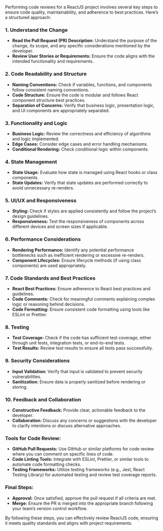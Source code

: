 Performing code reviews for a ReactJS project involves several key steps to ensure code quality, maintainability, and adherence to best practices. Here’s a structured approach:

### 1. **Understand the Change**
   - **Read the Pull Request (PR) Description:** Understand the purpose of the change, its scope, and any specific considerations mentioned by the developer.
   - **Review User Stories or Requirements:** Ensure the code aligns with the intended functionality and requirements.

### 2. **Code Readability and Structure**
   - **Naming Conventions:** Check if variables, functions, and components follow consistent naming conventions.
   - **Code Structure:** Ensure the code is modular and follows React component structure best practices.
   - **Separation of Concerns:** Verify that business logic, presentation logic, and UI components are appropriately separated.

### 3. **Functionality and Logic**
   - **Business Logic:** Review the correctness and efficiency of algorithms and logic implemented.
   - **Edge Cases:** Consider edge cases and error handling mechanisms.
   - **Conditional Rendering:** Check conditional logic within components.

### 4. **State Management**
   - **State Usage:** Evaluate how state is managed using React hooks or class components.
   - **State Updates:** Verify that state updates are performed correctly to avoid unnecessary re-renders.

### 5. **UI/UX and Responsiveness**
   - **Styling:** Check if styles are applied consistently and follow the project’s design guidelines.
   - **Responsiveness:** Test the responsiveness of components across different devices and screen sizes if applicable.

### 6. **Performance Considerations**
   - **Rendering Performance:** Identify any potential performance bottlenecks such as inefficient rendering or excessive re-renders.
   - **Component Lifecycles:** Ensure lifecycle methods (if using class components) are used appropriately.

### 7. **Code Standards and Best Practices**
   - **React Best Practices:** Ensure adherence to React best practices and guidelines.
   - **Code Comments:** Check for meaningful comments explaining complex logic or reasoning behind decisions.
   - **Code Formatting:** Ensure consistent code formatting using tools like ESLint or Prettier.

### 8. **Testing**
   - **Test Coverage:** Check if the code has sufficient test coverage, either through unit tests, integration tests, or end-to-end tests.
   - **Test Results:** Review test results to ensure all tests pass successfully.

### 9. **Security Considerations**
   - **Input Validation:** Verify that input is validated to prevent security vulnerabilities.
   - **Sanitization:** Ensure data is properly sanitized before rendering or storing.

### 10. **Feedback and Collaboration**
   - **Constructive Feedback:** Provide clear, actionable feedback to the developer.
   - **Collaboration:** Discuss any concerns or suggestions with the developer to clarify intentions or discuss alternative approaches.

### Tools for Code Review:
   - **GitHub Pull Requests:** Use GitHub or similar platforms for code review where you can comment on specific lines of code.
   - **Code Linting Tools:** Integrate with ESLint, Prettier, or similar tools to automate code formatting checks.
   - **Testing Frameworks:** Utilize testing frameworks (e.g., Jest, React Testing Library) for automated testing and review test coverage reports.

### Final Steps:
   - **Approval:** Once satisfied, approve the pull request if all criteria are met.
   - **Merge:** Ensure the PR is merged into the appropriate branch following your team’s version control workflow.

By following these steps, you can effectively review ReactJS code, ensuring it meets quality standards and aligns with project requirements.